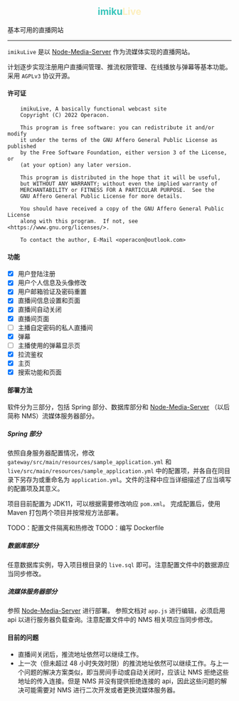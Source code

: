## <div style="text-align:center"><b style="color:#39c5bb">imiku</b><b style="color:#fdefbe">Live</b></div>

基本可用的直播网站

---

`imikuLive` 是以 [Node-Media-Server](https://github.com/illuspas/Node-Media-Server) 作为流媒体实现的直播网站。

计划逐步实现注册用户直播间管理、推流权限管理、在线播放与弹幕等基本功能。采用 `AGPLv3` 协议开源。

#### 许可证

```
    imikuLive, A basically functional webcast site
    Copyright (C) 2022 Operacon.

    This program is free software: you can redistribute it and/or modify
    it under the terms of the GNU Affero General Public License as published
    by the Free Software Foundation, either version 3 of the License, or
    (at your option) any later version.

    This program is distributed in the hope that it will be useful,
    but WITHOUT ANY WARRANTY; without even the implied warranty of
    MERCHANTABILITY or FITNESS FOR A PARTICULAR PURPOSE.  See the
    GNU Affero General Public License for more details.

    You should have received a copy of the GNU Affero General Public License
    along with this program.  If not, see <https://www.gnu.org/licenses/>.

    To contact the author, E-Mail <operacon@outlook.com>
```

#### 功能

-   [x] 用户登陆注册
-   [x] 用户个人信息及头像修改
-   [x] 用户邮箱验证及密码重置
-   [x] 直播间信息设置和页面
-   [x] 直播间自动关闭
-   [x] 直播间页面
-   [ ] 主播自定密码的私人直播间
-   [x] 弹幕
-   [ ] 主播使用的弹幕显示页
-   [x] 拉流鉴权
-   [x] 主页
-   [x] 搜索功能和页面

#### 部署方法

软件分为三部分，包括 Spring 部分、数据库部分和 [Node-Media-Server](https://github.com/illuspas/Node-Media-Server) （以后简称 NMS）流媒体服务器部分。

##### Spring 部分

依照自身服务器配置情况，修改 `gateway/src/main/resources/sample_application.yml` 和 `live/src/main/resources/sample_application.yml` 中的配置项，并各自在同目录下另存为或重命名为 `application.yml`。文件的注释中应当详细描述了应当填写的配置项及其意义。

项目目前配置为 JDK11，可以根据需要修改响应 `pom.xml`。
完成配置后，使用 Maven 打包两个项目并按常规方法部署。

TODO：配置文件隔离和热修改
TODO：编写 Dockerfile

##### 数据库部分

任意数据库实例，导入项目根目录的 `live.sql` 即可。注意配置文件中的数据源应当同步修改。

##### 流媒体服务器部分

参照 [Node-Media-Server](https://github.com/illuspas/Node-Media-Server) 进行部署。
参照文档对 `app.js` 进行编辑，必须启用 api 以进行服务器负载查询。注意配置文件中的 NMS 相关项应当同步修改。

#### 目前的问题

-   直播间关闭后，推流地址依然可以继续工作。
-   上一次（但未超过 48 小时失效时限）的推流地址依然可以继续工作。与上一个问题的解决方案类似，即当房间手动或自动关闭时，应该让 NMS 拒绝这些地址的传入连接。但是 NMS 并没有提供拒绝连接的 api，因此这些问题的解决可能需要对 NMS 进行二次开发或者更换流媒体服务器。
